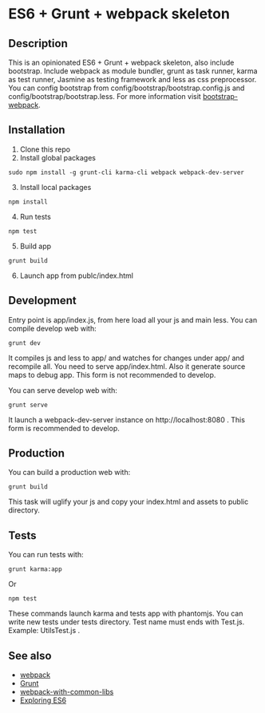 # ES6 + Grunt + webpack skeleton

## Description
This is an opinionated ES6 + Grunt + webpack skeleton, also include bootstrap.
Include webpack as module bundler, grunt as task runner, karma as test runner, Jasmine as testing framework and less as css preprocessor.
You can config bootstrap from config/bootstrap/bootstrap.config.js and config/bootstrap/bootstrap.less. For more information visit [bootstrap-webpack](https://github.com/bline/bootstrap-webpack).

## Installation
1. Clone this repo
2. Install global packages
```
sudo npm install -g grunt-cli karma-cli webpack webpack-dev-server
```
3. Install local packages
```
npm install
```
4. Run tests
```
npm test
```
5. Build app
```
grunt build
```
6. Launch app from publc/index.html

## Development
Entry point is app/index.js, from here load all your js and main less.
You can compile develop web with:
```
grunt dev
```
It compiles js and less to app/ and watches for changes under app/ and recompile all. You need to serve app/index.html.
Also it generate source maps to debug app.
This form is not recommended to develop.

You can serve develop web with:
```
grunt serve
```
It launch a webpack-dev-server instance on http://localhost:8080 .
This form is recommended to develop.

## Production
You can build a production web with:
```
grunt build
```
This task will uglify your js and copy your index.html and assets to public directory.

## Tests
You can run tests with:
```
grunt karma:app
```
Or
```
npm test
```
These commands launch karma and tests app with phantomjs.
You can write new tests under tests directory. Test name must ends with Test.js. Example: UtilsTest.js .

## See also
* [webpack](https://webpack.github.io/)
* [Grunt](http://gruntjs.com/)
* [webpack-with-common-libs](https://github.com/webpack/webpack-with-common-libs)
* [Exploring ES6 ](https://leanpub.com/exploring-es6/read)
